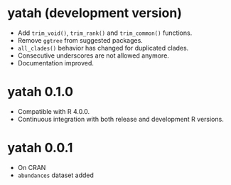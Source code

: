 # yatah (development version)

* Add `trim_void()`, `trim_rank()` and `trim_common()` functions.
* Remove `ggtree` from suggested packages.
* `all_clades()` behavior has changed for duplicated clades.
* Consecutive underscores are not allowed anymore.
* Documentation improved.

# yatah 0.1.0

* Compatible with R 4.0.0.
* Continuous integration with both release and development R versions.

# yatah 0.0.1

* On CRAN
* `abundances` dataset added 

